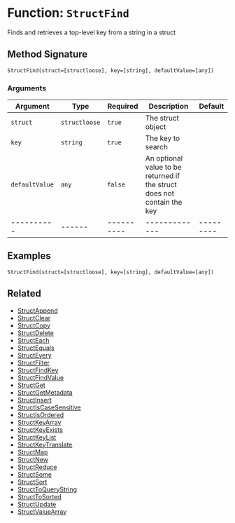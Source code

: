 [comment]: # (Note: This documentation is generated dynamically in the build process.  To modify the contents, change the javadoc on the _invoke method of the BIF class)

# Function: `StructFind`

Finds and retrieves a top-level key from a string in a struct

## Method Signature
```
StructFind(struct=[structloose], key=[string], defaultValue=[any])
```
### Arguments

| Argument | Type | Required | Description | Default |
|----------|------|----------|-------------|---------|
| `struct` | `structloose` | `true` | The struct object | |
| `key` | `string` | `true` | The key to search | |
| `defaultValue` | `any` | `false` | An optional value to be returned if the struct does not contain the key | |
|----------|------|----------|-------------|---------|



## Examples

```
StructFind(struct=[structloose], key=[string], defaultValue=[any])
```

## Related
  * [StructAppend](StructAppend.md)
  * [StructClear](StructClear.md)
  * [StructCopy](StructCopy.md)
  * [StructDelete](StructDelete.md)
  * [StructEach](StructEach.md)
  * [StructEquals](StructEquals.md)
  * [StructEvery](StructEvery.md)
  * [StructFilter](StructFilter.md)
  * [StructFindKey](StructFindKey.md)
  * [StructFindValue](StructFindValue.md)
  * [StructGet](StructGet.md)
  * [StructGetMetadata](StructGetMetadata.md)
  * [StructInsert](StructInsert.md)
  * [StructIsCaseSensitive](StructIsCaseSensitive.md)
  * [StructIsOrdered](StructIsOrdered.md)
  * [StructKeyArray](StructKeyArray.md)
  * [StructKeyExists](StructKeyExists.md)
  * [StructKeyList](StructKeyList.md)
  * [StructKeyTranslate](StructKeyTranslate.md)
  * [StructMap](StructMap.md)
  * [StructNew](StructNew.md)
  * [StructReduce](StructReduce.md)
  * [StructSome](StructSome.md)
  * [StructSort](StructSort.md)
  * [StructToQueryString](StructToQueryString.md)
  * [StructToSorted](StructToSorted.md)
  * [StructUpdate](StructUpdate.md)
  * [StructValueArray](StructValueArray.md)
